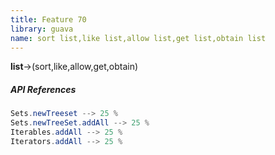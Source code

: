 ```yaml
---
title: Feature 70
library: guava
name: sort list,like list,allow list,get list,obtain list
---
```


**list**->(sort,like,allow,get,obtain)

##### API References

```java
Sets.newTreeset --> 25 %
Sets.newTreeSet.addAll --> 25 %
Iterables.addAll --> 25 %
Iterators.addAll --> 25 %
```
